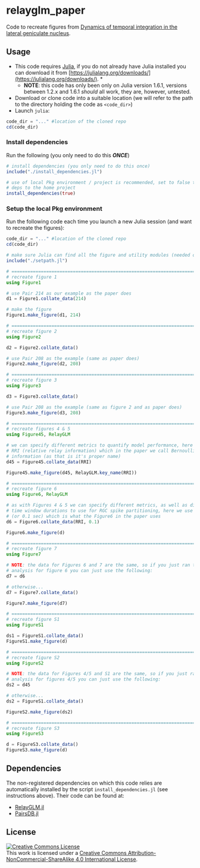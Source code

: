 # relayglm_paper

Code to recreate figures from [Dynamics of temporal integration in the lateral geniculate nucleus](https://github.com/scottiealexander/relayglm_paper.git).

## Usage

* This code requires [Julia](https://julialang.org/), if you do not already have Julia installed you can download it from [https://julialang.org/downloads/](https://julialang.org/downloads/). *
    * **NOTE**: this code has only been only on Julia version 1.6.1, versions between 1.2.x and 1.6.1 *should* all work, they are, however, untested.
* Download or clone code into a suitable location (we will refer to the path to the directory holding the code as `<code_dir>`)
* Launch `julia`:

```julia
code_dir = "..." #location of the cloned repo
cd(code_dir)
```

### Install dependencies

Run the following (you only need to do this ***ONCE***)

```julia
# install dependencies (you only need to do this once)
include("./install_dependencies.jl")

# use of local Pkg environment / project is recommended, set to false to install
# deps to the home project
install_dependencies(true)
```

### Setup the local Pkg environment
Run the following code each time you launch a new Julia session (and want to recreate the figures):

```Julia
code_dir = "..." #location of the cloned repo
cd(code_dir)

# make sure Julia can find all the figure and utility modules (needed once per Julia session)
include("./setpath.jl")

# ============================================================================ #
# recreate figure 1
using Figure1

# use Pair 214 as our example as the paper does
d1 = Figure1.collate_data(214)

# make the figure
Figure1.make_figure(d1, 214)

# ============================================================================ #
# recreate figure 2
using Figure2

d2 = Figure2.collate_data()

# use Pair 208 as the example (same as paper does)
Figure2.make_figure(d2, 208)

# ============================================================================ #
# recreate figure 3
using Figure3

d3 = Figure3.collate_data()

# use Pair 208 as the example (same as figure 2 and as paper does)
Figure3.make_figure(d3, 208)

# ============================================================================ #
# recreate figures 4 & 5
using Figure45, RelayGLM

# we can specify different metrics to quantify model performance, here we use
# RRI (relative relay information) which in the paper we call Bernoulli
# information (as that is it's proper name)
d45 = Figure45.collate_data(RRI)

Figure45.make_figure(d45, RelayGLM.key_name(RRI))

# ============================================================================ #
# recreate figure 6
using Figure6, RelayGLM

# as with Figures 4 & 5 we can specify different metrics, as well as different
# time window durations to use for RGC spike partitioning, here we use 100 ms
# (or 0.1 sec) which is what the Figure6 in the paper uses
d6 = Figure6.collate_data(RRI, 0.1)

Figure6.make_figure(d)

# ============================================================================ #
# recreate figure 7
using Figure7

# NOTE: the data for Figures 6 and 7 are the same, so if you just ran the
# analysis for figure 6 you can just use the following:
d7 = d6

# otherwise...
d7 = Figure7.collate_data()

Figure7.make_figure(d7)

# ============================================================================ #
# recreate figure S1
using FigureS1

ds1 = FigureS1.collate_data()
FigureS1.make_figure(d)

# ============================================================================ #
# recreate figure S2
using FigureS2

# NOTE: the data for Figures 4/5 and S1 are the same, so if you just ran the
# analysis for figures 4/5 you can just use the following:
ds2 = d45

# otherwise...
ds2 = FigureS1.collate_data()

FigureS2.make_figure(ds2)

# ============================================================================ #
# recreate figure S3
using FigureS3

d = FigureS3.collate_data()
FigureS3.make_figure(d)

```

## Dependencies

The non-registered dependencies on which this code relies are automatically installed by the script `install_dependencies.jl` (see instructions above). Their code can be found at:
* [RelayGLM.jl](https://github.com/scottiealexander/RelayGLM.jl.git)
* [PairsDB.jl](https://github.com/scottiealexander/PairsDB.jl.git)

## License

<a rel="license" href="http://creativecommons.org/licenses/by-nc-sa/4.0/"><img alt="Creative Commons License" style="border-width:0" src="https://i.creativecommons.org/l/by-nc-sa/4.0/88x31.png" /></a><br />This work is licensed under a <a rel="license" href="http://creativecommons.org/licenses/by-nc-sa/4.0/">Creative Commons Attribution-NonCommercial-ShareAlike 4.0 International License</a>.
